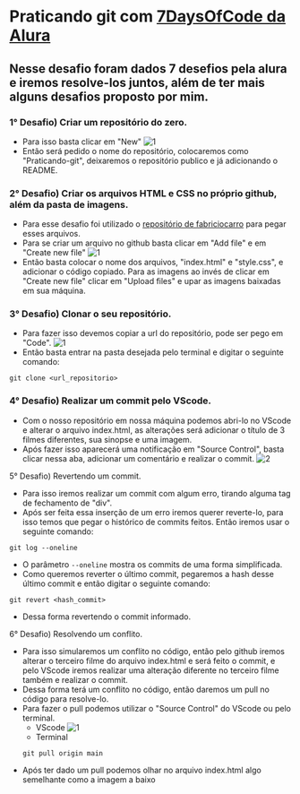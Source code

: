 # Praticando git com [7DaysOfCode da Alura](https://7daysofcode.io/)

## Nesse desafio foram dados 7 desefios pela alura e iremos resolve-los juntos, além de ter mais alguns desafios proposto por mim.

### 1° Desafio) Criar um repositório do zero.
- Para isso basta clicar em "New"
![1](https://user-images.githubusercontent.com/64446302/192875512-997f4d02-867c-4e97-a19a-3d713f4c15ed.png)
- Então será pedido o nome do repositório, colocaremos como "Praticando-git", deixaremos o repositório publico e já adicionando o README.

### 2° Desafio) Criar os arquivos HTML e CSS no próprio github, além da pasta de imagens.
- Para esse desafio foi utilizado o [repositório de fabriciocarro](https://github.com/fabriciocarraro/7DaysOfCode-GitHub?utm_source=ActiveCampaign&utm_medium=email&utm_content=%237DaysOfCode+-+GitHub+2%2F7%3A+%F0%9F%91%A9%F0%9F%8F%BD%E2%80%8D%F0%9F%92%BB+Adicionando+um+projeto+ao+reposit%C3%B3rio&utm_campaign=%5BAlura+%237Days+Of+Code%5D%28GitHub+-+1%C2%AA+Ed+%29+Dia+2%2F7) para pegar esses arquivos.
- Para se criar um arquivo no github basta clicar em "Add file" e em "Create new file"
![1](https://user-images.githubusercontent.com/64446302/192877468-e19c1e31-301c-4636-a2e8-2928d324e2ef.png)
- Então basta colocar o nome dos arquivos, "index.html" e "style.css", e adicionar o código copiado. Para as imagens ao invés de clicar em "Create new file" clicar em "Upload files" e upar as imagens baixadas em sua máquina.

### 3° Desafio) Clonar o seu repositório.
- Para fazer isso devemos copiar a url do repositório, pode ser pego em "Code".
![1](https://user-images.githubusercontent.com/64446302/192878168-f2e5648e-a9cc-4aeb-a09f-1d5d48a96852.png)
- Então basta entrar na pasta desejada pelo terminal e digitar o seguinte comando:
```
git clone <url_repositorio>
```

### 4° Desafio) Realizar um commit pelo VScode.
- Com o nosso repositório em nossa máquina podemos abri-lo no VScode e alterar o arquivo index.html, as alterações será adicionar o título de 3 filmes diferentes, sua sinopse e uma imagem.
- Após fazer isso aparecerá uma notificação em "Source Control", basta clicar nessa aba, adicionar um comentário e realizar o commit.
![2](https://user-images.githubusercontent.com/64446302/192879024-9b7c2ac8-bf34-4c8a-b97f-80709df124ad.png)

5° Desafio) Revertendo um commit.
- Para isso iremos realizar um commit com algum erro, tirando alguma tag de fechamento de "div".
- Após ser feita essa inserção de um erro iremos querer reverte-lo, para isso temos que pegar o histórico de commits feitos. Então iremos usar o seguinte comando:
```
git log --oneline
```
  - O parâmetro `--oneline` mostra os commits de uma forma simplificada.
- Como queremos reverter o último commit, pegaremos a hash desse último commit e então digitar o seguinte comando:
```
git revert <hash_commit>
```
- Dessa forma revertendo o commit informado.

6° Desafio) Resolvendo um conflito.
- Para isso simularemos um conflito no código, então pelo github iremos alterar o terceiro filme do arquivo index.html e será feito o commit, e pelo VScode iremos realizar uma alteração diferente no terceiro filme também e realizar o commit.
- Dessa forma terá um conflito no código, então daremos um pull no código para resolve-lo.
- Para fazer o pull podemos utilizar o "Source Control" do VScode ou pelo terminal.
  - VScode
  ![1](https://user-images.githubusercontent.com/64446302/192881161-a65da6c2-af3f-4728-933b-c0fa905aeccc.png)
  - Terminal
  ```
  git pull origin main
  ```
- Após ter dado um pull podemos olhar no arquivo index.html algo semelhante como a imagem a baixo
